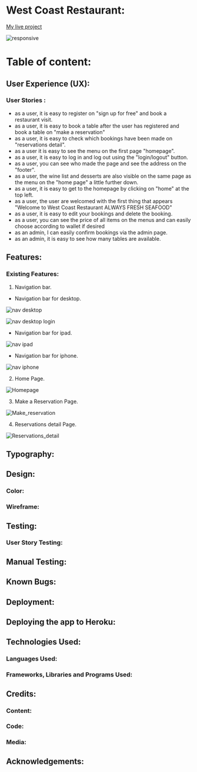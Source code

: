 # West Coast Restaurant:
[My live project](https://west-coast-restaurant-901306ae347b.herokuapp.com/)

![responsive](media/responsive.png)

# Table of content:
## User Experience (UX):
### User Stories :
- as a user, it is easy to register on "sign up for free" and book a restaurant visit.
- as a user, it is easy to book a table after the user has registered and book a table on "make a reservation"
- as a user, it is easy to check which bookings have been made on "reservations detail".
- as a user it is easy to see the menu on the first page "homepage".
- as a user, it is easy to log in and log out using the "login/logout" button.
- as a user, you can see who made the page and see the address on the "footer".
- as a user, the wine list and desserts are also visible on the same page as the menu on the "home page" a little further down.
- as a user, it is easy to get to the homepage by clicking on "home" at the top left.
- as a user, the user are welcomed with the first thing that appears "Welcome to West Coast Restaurant
ALWAYS FRESH SEAFOOD"
- as a user, it is easy to edit your bookings and delete the booking.
- as a user, you can see the price of all items on the menus and can easily choose according to wallet if desired
- as an admin, I can easily confirm bookings via the admin page.
- as an admin, it is easy to see how many tables are available.

## Features:
### Existing Features:

1. Navigation bar.

- Navigation bar for desktop.

![nav desktop](media/nav_desktop.png)

![nav desktop login](media/nav_desktop_login.png)

- Navigation bar for ipad.

![nav ipad](media/nav_ipad.png)

- Navigation bar for iphone.

![nav iphone](media/nav_iphone.png)

2. Home Page.

![Homepage](media/homepage.jpeg)

3. Make a Reservation Page.

![Make_reservation](media/make_a_reservation.jpeg)

4. Reservations detail Page.

![Reservations_detail](media/reservations_detail.jpeg)


## Typography:
## Design:
### Color:
### Wireframe:
## Testing:
### User Story Testing:
## Manual Testing:
## Known Bugs:
## Deployment:
## Deploying the app to Heroku:
## Technologies Used:
### Languages Used:
### Frameworks, Libraries and Programs Used:
## Credits: 
### Content:
### Code:
### Media:
## Acknowledgements: